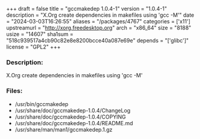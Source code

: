 +++
draft = false
title = "gccmakedep 1.0.4-1"
version = "1.0.4-1"
description = "X.Org create dependencies in makefiles using 'gcc -M'"
date = "2024-03-03T16:26:55"
aliases = "/packages/4767"
categories = ['x11']
upstreamurl = "http://xorg.freedesktop.org"
arch = "x86_64"
size = "8188"
usize = "14607"
sha1sum = "518c939517a4cb90c82e8e8200bcce40a087e69e"
depends = "['glibc']"
license = "GPL2"
+++
### Description: 
X.Org create dependencies in makefiles using 'gcc -M'

### Files: 
* /usr/bin/gccmakedep
* /usr/share/doc/gccmakedep-1.0.4/ChangeLog
* /usr/share/doc/gccmakedep-1.0.4/COPYING
* /usr/share/doc/gccmakedep-1.0.4/README.md
* /usr/share/man/man1/gccmakedep.1.gz
